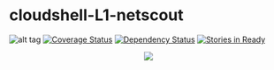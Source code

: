 # cloudshell-L1-netscout
![alt tag](https://travis-ci.org/QualiSystems/cloudshell-L1-netscout.svg?branch=dev)
[![Coverage Status](https://coveralls.io/repos/github/QualiSystems/cloudshell-L1-netscout/badge.svg?branch=dev)](https://coveralls.io/github/QualiSystems/cloudshell-L1-netscout?branch=dev)
[![Dependency Status](https://dependencyci.com/github/QualiSystems/cloudshell-L1-netscout/badge)](https://dependencyci.com/github/QualiSystems/cloudshell-L1-netscout)
[![Stories in Ready](https://badge.waffle.io/QualiSystems/cloudshell-cloudshell-L1-netscout.svg?label=ready&title=Ready)](http://waffle.io/QualiSystems/cloudshell-L1-netscout)

<p align="center">
<img src="https://github.com/QualiSystems/devguide_source/raw/master/logo.png"></img>
</p>
